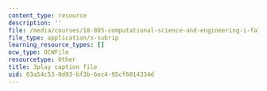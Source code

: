 ```yaml
---
content_type: resource
description: ''
file: /media/courses/18-085-computational-science-and-engineering-i-fall-2008/03a54c530d93bf3b6ec495cf6014334d_Vw4Gw9No008.srt
file_type: application/x-subrip
learning_resource_types: []
ocw_type: OCWFile
resourcetype: Other
title: 3play caption file
uid: 03a54c53-0d93-bf3b-6ec4-95cf6014334d
---
```

